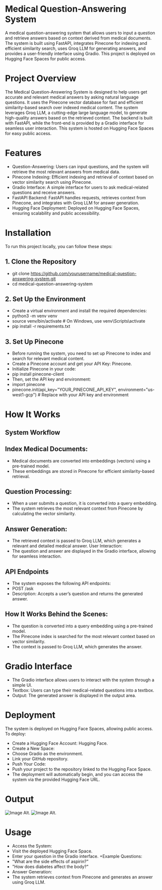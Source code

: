 # Medical Question-Answering System
A medical question-answering system that allows users to input a question and retrieve answers based on context derived from medical documents. The system is built using FastAPI, integrates Pinecone for indexing and efficient similarity search, uses Groq LLM for generating answers, and provides a user-friendly interface using Gradio. This project is deployed on Hugging Face Spaces for public access.
# Project Overview
The Medical Question-Answering System is designed to help users get accurate and relevant medical answers by asking natural language questions. It uses the Pinecone vector database for fast and efficient similarity-based search over indexed medical content. The system leverages Groq LLM, a cutting-edge large language model, to generate high-quality answers based on the retrieved context.
The backend is built with FastAPI, while the front-end is provided by a Gradio interface for seamless user interaction. This system is hosted on Hugging Face Spaces for easy public access.
# Features
+ Question-Answering: Users can input questions, and the system will retrieve the most relevant answers from medical data.
+ Pinecone Indexing: Efficient indexing and retrieval of context based on vector similarity search using Pinecone.
+ Gradio Interface: A simple interface for users to ask medical-related questions and receive answers.
+ FastAPI Backend: FastAPI handles requests, retrieves context from Pinecone, and integrates with Groq LLM for answer generation.
+ Hugging Face Deployment: Deployed on Hugging Face Spaces, ensuring scalability and public accessibility.
# Installation
To run this project locally, you can follow these steps:
## 1. Clone the Repository
+ git clone https://github.com/yourusername/medical-question-answering-system.git
+ cd medical-question-answering-system
## 2. Set Up the Environment
+ Create a virtual environment and install the required dependencies:
+ python3 -m venv venv
+ source venv/bin/activate   # On Windows, use venv\Scripts\activate
+ pip install -r requirements.txt
## 3. Set Up Pinecone
+ Before running the system, you need to set up Pinecone to index and search for relevant medical content.
+ Create a Pinecone account and get your API Key: Pinecone.
+ Initialize Pinecone in your code:
+ pip install pinecone-client
+ Then, set the API key and environment:
+ import pinecone
+ pinecone.init(api_key="YOUR_PINECONE_API_KEY", environment="us-west1-gcp")  # Replace with your API key and environment
# How It Works
## System Workflow
## Index Medical Documents:
+ Medical documents are converted into embeddings (vectors) using a pre-trained model.
+ These embeddings are stored in Pinecone for efficient similarity-based retrieval.
## Question Processing:
+ When a user submits a question, it is converted into a query embedding.
+ The system retrieves the most relevant context from Pinecone by calculating the vector similarity.
## Answer Generation:
+ The retrieved context is passed to Groq LLM, which generates a relevant and detailed medical answer.
User Interaction:
+ The question and answer are displayed in the Gradio interface, allowing for seamless interaction.
## API Endpoints
+ The system exposes the following API endpoints:
+ POST /ask
+ Description: Accepts a user’s question and returns the generated answer.
## How It Works Behind the Scenes:
+ The question is converted into a query embedding using a pre-trained model.
+ The Pinecone index is searched for the most relevant context based on vector similarity.
+ The context is passed to Groq LLM, which generates the answer.
# Gradio Interface
+ The Gradio interface allows users to interact with the system through a simple UI.
+ Textbox: Users can type their medical-related questions into a textbox.
+ Output: The generated answer is displayed in the output area.
# Deployment
The system is deployed on Hugging Face Spaces, allowing public access. To deploy:
+ Create a Hugging Face Account: Hugging Face.
+ Create a New Space:
+ Choose Gradio as the environment.
+ Link your GitHub repository.
+ Push Your Code:
+ Push your project to the repository linked to the Hugging Face Space.
+ The deployment will automatically begin, and you can access the system via the provided Hugging Face URL.
# Output
 ![Image Alt](image_url).
 ![Image Alt](image_url).
 # Usage
+ Access the System:
+ Visit the deployed Hugging Face Space.
+ Enter your question in the Gradio interface.
 +Example Questions:
+ "What are the side effects of aspirin?"
+ "How does diabetes affect the body?"
+ Answer Generation:
+ The system retrieves context from Pinecone and generates an answer using Groq LLM.
